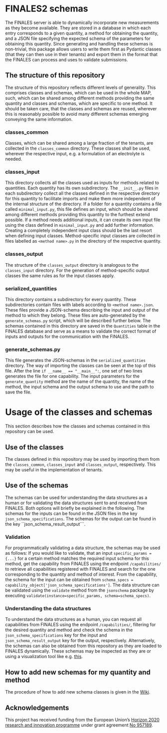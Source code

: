 # FINALES2 schemas

The FINALES server is able to dynamically incorporate new measurements as they become available. They are stored in a database in which each entry corresponds to a given quantity, a method for obtaining the quantity, and a JSON file specifying the expected schema of the parameters for obtaining this quantity. Since generating and handling these schemas is non-trivial, this package allows users to write them first as Pydantic classes (that they can then use in their tenants) and export them in the format that the FINALES can process and uses to validate submissions.

## The structure of this repository
The structure of this repository reflects different levels of generality. This comprises classes and schemas, which can be used in the whole MAP, such, which can be shared among different methods providing the same quantity and classes and schemas, which are specific to one method. It should be taken care, that the classes and schemas are reused, wherever this is reasonably possible to avoid many different schemas emerging conveying the same information.

### classes_common
Classes, which can be shared among a large fraction of the tenants, are collected in the ``classes_common`` directory. These classes shall be used, wherever the respective input, e.g. a formulation of an electrolyte is needed.

### classes_input
This directory collects all the classes used as inputs for methods related to quantities. Each quantity has its own subdirectory. The ``__init__.py`` files in each subdirectory collect all the classes defined in the respective directory for this quantity to facilitate imports and make them more independent of the internal structure of the directory. If a folder for a quantity contains a file called ``minimal_input.py``, this file defines an input, which should be shared among different methods providing this quantity to the furthest extend possible. If a method needs additional inputs, it can create its own input file using the class defined in ``minimal_input.py`` and add further information. Creating a completely independent input class should be the last resort when defining input classes. Method-specific input classes are collected in files labelled as ``<method name>.py`` in the directory of the respective quantity.

### classes_output
The structure of the ``classes_output`` directory is analogous to the ``classes_input`` directory. For the generation of method-specific output classes the same rules as for the input classes apply.

### serialized_quantities
This directory contains a subdirectory for every quantity. These subdirectories contain files with labels according to ``<method name>.json``. These files provide a JSON-schema describing the input and output of the method to which they belong. These files are auto-generated by the ``generate_schemas.py`` script, which will be described further below. The schemas contained in this directory are saved in the ``Quantities`` table in the FINALES database and serve as a means to validate the correct format of inputs and outputs for the communication with the FINALES.

### generate_schemas.py
This file generates the JSON-schemas in the ``serialized_quantities`` directory. The way of importing the classes can be seen at the top of this file. After the line ``if __name__ == "__main__":``, one set of two lines generates the file for one capability. The input parameters for the ``generate_quantity`` method are the name of the quantity, the name of the method, the input schema and the output schema to use and the path to save the file.

# Usage of the classes and schemas
This section describes how the classes and schemas contained in this repository can be used.

## Use of the classes
The classes defined in this repository may be used by importing them from the ``classes_common``, ``classes_input`` and ``classes_output``, respectively. This may be useful in the implementation of tenants.

## Use of the schemas
The schemas can be used for understanding the data structures as a human or for validating the data structures sent to and received from FINALES. Both options will briefly be explained in the following.
The schemas for the inputs can be found in the JSON files in the key ``json_schema_specifications``. The schemas for the output can be found in the key ``json_schema_result_output```.

### Validation
For programmatically validating a data structure, the schemas may be used as follows:
If you would like to validate, that an input ``specific_params = {...}`` for a certain method matches the required input schema for this method, get the capability from FINALES using the endpoint ``/capabilities/`` to retrieve all capabilities registered with FINALES and search for the one corresponding to the quantity and method of interest. From the capability, the schema for the input can be obtained from ``schema_specs = capability_object['json_schema_specifications']``. The data structure can be validated using the ``validate`` method from the ``jsonschema`` package by executing ``validate(instance=specific_params, schema=schema_specs)``.

### Understanding the data structures
To understand the data structures as a human, you can request all capabilities from FINALES using the endpoint ``/capabilities/``, filtering for the desired quantity and method and check the schema in the ``json_schema_specifications`` key for the input and ``json_schema_result_output`` key for the output, respectively. Alternatively, the schemas can also be obtained from this repository as they are loaded to FINALES dynamically. These schemas may be inspected as they are or using a visualization tool like e.g. [this](https://json-schema-visualizer.netlify.app/).

## How to add new schemas for my quantity and method
The procedure of how to add new schema classes is given in the [Wiki](https://github.com/BIG-MAP/FINALES2_schemas/wiki/Adding-new-schemas).

## Acknowledgements

This project has received funding from the European Union’s [Horizon 2020 research and innovation programme](https://ec.europa.eu/programmes/horizon2020/en) under grant agreement [No 957189](https://cordis.europa.eu/project/id/957189).
